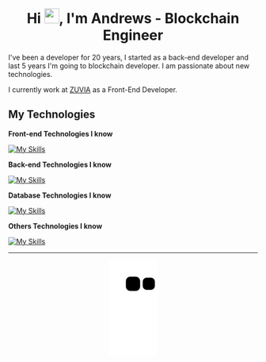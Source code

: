 <h1 align="center">Hi <img src="https://camo.githubusercontent.com/e8e7b06ecf583bc040eb60e44eb5b8e0ecc5421320a92929ce21522dbc34c891/68747470733a2f2f6d656469612e67697068792e636f6d2f6d656469612f6876524a434c467a6361737252346961377a2f67697068792e676966" height="30" width="30" />, I'm Andrews -  Blockchain Engineer</h1>

I've been a developer for 20 years, I started as a back-end developer and last 5 years I'm going to blockchain developer.
I am passionate about new technologies.

I currently work at [ZUVIA](https://www.zuvia.io) as a Front-End Developer.


## My Technologies

**Front-end Technologies I know**

[![My Skills](https://skillicons.dev/icons?i=react,nextjs,html,css,js,ts,jquery)](https://skillicons.dev)

**Back-end Technologies I know**

[![My Skills](https://skillicons.dev/icons?i=php,nodejs,js,ts)](https://skillicons.dev)

**Database Technologies I know**

[![My Skills](https://skillicons.dev/icons?i=mongodb,mysql,postgres,sqlserver)](https://skillicons.dev)

**Others Technologies I know**

[![My Skills](https://skillicons.dev/icons?i=docker,git,redis)](https://skillicons.dev)

---

<p align="center">
  <img src="https://raw.githubusercontent.com/rhuangabrielsantos/rhuangabrielsantos/output/github-contribution-grid-snake.svg" />
</p>
